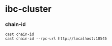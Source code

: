 # ibc-cluster

### chain-id

```solidity
cast chain-id
cast chain-id --rpc-url http://localhost:18545
```